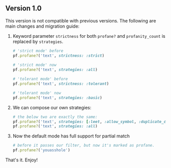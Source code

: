 ## Version 1.0

This version is not compatible with previous versions. The following are main changes and migration guide:

1. Keyword parameter `strictness` for both `profane?` and `profanity_count` is replaced by `strategies`.

    ```ruby
    # 'strict mode' before
    pf.profane?('text', strictness: :strict)
  
    # 'strict mode' now
    pf.profane?('text', strategies: :all)

    # 'tolerant mode' before
    pf.profane?('text', strictness: :tolerant)
 
    # 'tolerant mode' now
    pf.profane?('text', strategies: :basic)
    ``` 
2. We can compose our own strategies:

    ```ruby
    # the below two are exactly the same:
    pf.profane?('text', strategies: [:leet, :allow_symbol, :duplicate_characters, :partial_match])
    pf.profane?('text', strategies: :all)
    ```
3. Now the default mode has full support for partial match

    ```ruby
    # before it passes our filter, but now it's marked as profane.
    pf.profane?('youasshole')
    ```

That's it. Enjoy!